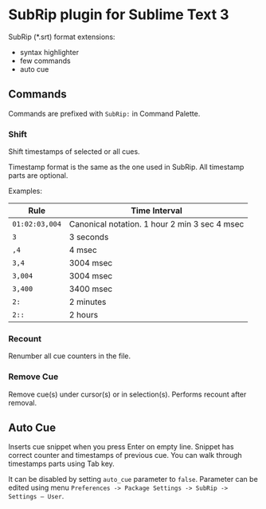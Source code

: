 # SubRip plugin for Sublime Text 3

SubRip (*.srt) format extensions:
- syntax highlighter
- few commands
- auto cue

## Commands

Commands are prefixed with `SubRip:` in Command Palette.

### Shift

Shift timestamps of selected or all cues.

Timestamp format is the same as the one used in SubRip. All timestamp parts are optional.

Examples:

Rule | Time Interval
------------ | -------------
`01:02:03,004` | Canonical notation. 1 hour 2 min 3 sec 4 msec
`3` | 3 seconds
`,4` | 4 msec
`3,4` | 3004 msec
`3,004` | 3004 msec
`3,400` | 3400 msec
`2:` | 2 minutes
`2::` | 2 hours

### Recount

Renumber all cue counters in the file.

### Remove Cue

Remove cue(s) under cursor(s) or in selection(s). Performs recount after removal.

## Auto Cue

Inserts cue snippet when you press Enter on empty line. Snippet has correct counter and timestamps of previous cue. You can walk through timestamps parts using Tab key.

It can be disabled by setting `auto_cue` parameter to `false`. Parameter can be edited using menu `Preferences -> Package Settings -> SubRip -> Settings — User`.
